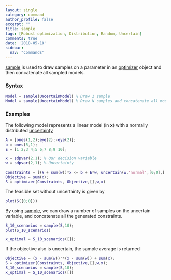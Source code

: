 ```yaml
---
layout: single
category: command
author_profile: false
excerpt: ""
title: sample
tags: [Robust optimization, Distribution, Random, Uncertain]
comments: true
date: '2018-05-18'
sidebar:
  nav: "commands"
---
```


[sample](/command/sample) is used to draw samples on a parameter in an [optimizer](/command/optimizer) object and then concatenate all sampled models.

### Syntax

````matlab
Model = sample(UncertainModel) % Draw 1 sample
Model = sample(UncertainModel) % Draw N samples and concatenate all models

````

### Examples

The following model represents a linear model (in **x**) with a normally distributed [uncertainty](/command/uncertain)

````matlab
A = [ones(1,2);eye(2);-eye(2)];
b = ones(5,1);
E = [1 2;3 4;5 6;7 8;9 10];

x = sdpvar(2,1); % Our decision variable
w = sdpvar(2,1); % Uncertainty

Constraints = [(A + sum(w))*x <= b + E*w, uncertain(w,'normal',[0;0],[.01;.02])];
Objective = sum(x);
S = optimizer(Constraints, Objective,[],w,x)
````

The feasible set without uncertainty is given by

````matlab
plot(S([0;0]))
````

By using [sample](/command/sample), we can draw a number of samples on the uncertain variable, and concatenate all the generated constraints.

````matlab
S_10_scenarios = sample(S,10);
plot(S_10_scenarios)

x_optimal = S_10_scenarios([]);
````

If the objective also is uncertain, the sample average is returned

````matlab
Objective = (x - sum(w))'*(x - sum(w)) + sum(x);
S = optimizer(Constraints, Objective,[],w,x);
S_10_scenarios = sample(S,10);
x_optimal = S_10_scenarios([])
````
